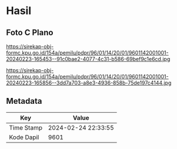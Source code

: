 # Hasil

## Foto C Plano

https://sirekap-obj-formc.kpu.go.id/154a/pemilu/pdpr/96/01/14/20/01/9601142001001-20240223-165453--91c0bae2-4077-4c31-b586-69bef9c1e6cd.jpg

https://sirekap-obj-formc.kpu.go.id/154a/pemilu/pdpr/96/01/14/20/01/9601142001001-20240223-165856--3dd7a703-a8e3-4936-858b-75de197c4144.jpg


## Metadata

| Key        | Value               |
| ---------- | ------------------- |
| Time Stamp | 2024-02-24 22:33:55 |
| Kode Dapil | 9601                |



